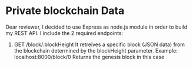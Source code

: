 # Private blockchain Data

Dear reviewer, I decided to use Express as node.js module in order to build my REST API.
I include the 2 required endpoints:

1) GET /block/:blockHeight
It retreives a specific block (JSON data) from the blockchain determined by the blockHeight parameter.
Example: localhost:8000/block/0
Returns the genesis block in this case


